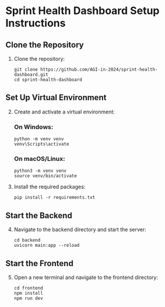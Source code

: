 # Sprint Health Dashboard Setup Instructions

## Clone the Repository
1. Clone the repository:
   ```
   git clone https://github.com/AGI-in-2024/sprint-health-dashboard.git
   cd sprint-health-dashboard
   ```

## Set Up Virtual Environment
2. Create and activate a virtual environment:

   ### On Windows:
   ```
   python -m venv venv
   venv\Scripts\activate
   ```

   ### On macOS/Linux:
   ```
   python3 -m venv venv
   source venv/bin/activate
   ```

3. Install the required packages:
   ```
   pip install -r requirements.txt
   ```

## Start the Backend
4. Navigate to the backend directory and start the server:
   ```
   cd backend
   uvicorn main:app --reload
   ```

## Start the Frontend
5. Open a new terminal and navigate to the frontend directory:
   ```
   cd frontend
   npm install
   npm run dev
   ```
